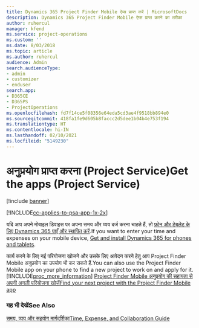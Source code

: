 ```yaml
---
title: Dynamics 365 Project Finder Mobile ऐप्स प्राप्त करें | MicrosoftDocs
description: Dynamics 365 Project Finder Mobile ऐप्स प्राप्त करने का तरीका
author: ruhercul
manager: kfend
ms.service: project-operations
ms.custom: ''
ms.date: 8/03/2018
ms.topic: article
ms.author: ruhercul
audience: Admin
search.audienceType:
- admin
- customizer
- enduser
search.app:
- D365CE
- D365PS
- ProjectOperations
ms.openlocfilehash: fd7f14ce5f08356e64eda5cd3ae4f9518bb894e0
ms.sourcegitcommit: 418fa1fe9d605b8faccc2d5dee1b04b4e753f194
ms.translationtype: HT
ms.contentlocale: hi-IN
ms.lasthandoff: 02/10/2021
ms.locfileid: "5149230"
---
```

# <a name="get-the-apps-project-service"></a><span data-ttu-id="da0b5-103">अनुप्रयोग प्राप्त करना (Project Service)</span><span class="sxs-lookup"><span data-stu-id="da0b5-103">Get the apps (Project Service)</span></span>

[!include [banner](../includes/psa-now-project-operations.md)]

[!INCLUDE[cc-applies-to-psa-app-1x-2x](../includes/cc-applies-to-psa-app-1x-2x.md)]

<span data-ttu-id="da0b5-104">यदि आप अपने मोबाइल डिवाइस पर अपना समय और व्यय दर्ज करना चाहते हैं, तो [फ़ोन और टेबलेट के लिए Dynamics 365 पाएँ और स्थापित करें](https://docs.microsoft.com/dynamics365/mobile-app/dynamics-365-phones-tablets-users-guide).</span><span class="sxs-lookup"><span data-stu-id="da0b5-104">If you want to enter your time and expenses on your mobile device, [Get and install Dynamics 365 for phones and tablets](https://docs.microsoft.com/dynamics365/mobile-app/dynamics-365-phones-tablets-users-guide).</span></span>  
  
 <span data-ttu-id="da0b5-105">कार्य करने के लिए नई परियोजना खोजने और उसके लिए आवेदन करने हेतु आप Project Finder Mobile अनुप्रयोग का उपयोग भी कर सकते हैं.</span><span class="sxs-lookup"><span data-stu-id="da0b5-105">You can also use the Project Finder Mobile app on your phone to find a new project to work on and apply for it.</span></span> [!INCLUDE[proc_more_information](../includes/proc-more-information.md)] <span data-ttu-id="da0b5-106">[Project Finder Mobile अनुप्रयोग की सहायता से अपनी अगली परियोजना खोजें](../psa/find-next-project-finder-mobile-app.md)</span><span class="sxs-lookup"><span data-stu-id="da0b5-106">[Find your next project with the Project Finder Mobile app](../psa/find-next-project-finder-mobile-app.md)</span></span> 
  
### <a name="see-also"></a><span data-ttu-id="da0b5-107">यह भी देखें</span><span class="sxs-lookup"><span data-stu-id="da0b5-107">See Also</span></span>  
 [<span data-ttu-id="da0b5-108">समय, व्यय और सहयोग मार्गदर्शिका</span><span class="sxs-lookup"><span data-stu-id="da0b5-108">Time, Expense, and Collaboration Guide</span></span>](../psa/time-expense-collaboration-guide.md)
